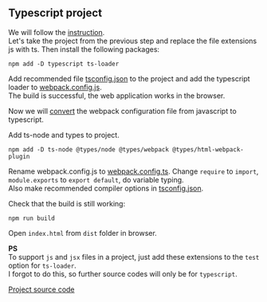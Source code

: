 ## Typescript project
We will follow the [instruction](https://webpack.js.org/guides/typescript/).  
Let's take the project from the previous step and replace the file extensions js with ts. Then install the following packages:
```
npm add -D typescript ts-loader
```

Add recommended file [tsconfig.json](tsconfig.json) to the project and add the typescript loader to [webpack.config.js](webpack.config.ts).  
The build is successful, the web application works in the browser.

Now we will [convert](https://webpack.js.org/configuration/configuration-languages/) the webpack configuration file from javascript to typescript.

Add ts-node and types to project.
```
npm add -D ts-node @types/node @types/webpack @types/html-webpack-plugin
```

Rename webpack.config.js to [webpack.config.ts](webpack.config.ts). Change `require` to `import`, `module.exports` to `export default`, do variable typing.  
Also make recommended compiler options in [tsconfig.json](tsconfig.json).

Check that the build is still working:
```
npm run build
```
Open `index.html` from `dist` folder in browser.

**PS**  
To support `js` and `jsx` files in a project, just add these extensions to the `test` option for `ts-loader`.  
I forgot to do this, so further source codes will only be for `typescript`.

[Project source code](./)
